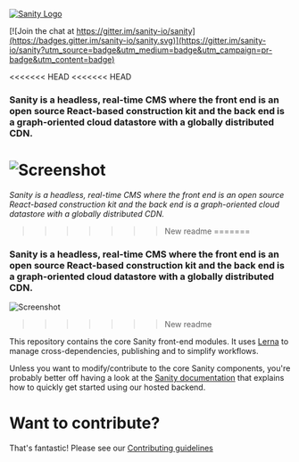 [![Sanity Logo](https://www.sanity.io/static/images/logo_red.svg)](https://www.sanity.io)

[![Join the chat at https://gitter.im/sanity-io/sanity](https://badges.gitter.im/sanity-io/sanity.svg)](https://gitter.im/sanity-io/sanity?utm_source=badge&utm_medium=badge&utm_campaign=pr-badge&utm_content=badge)

<<<<<<< HEAD
<<<<<<< HEAD
### Sanity is a headless, real-time CMS where the front end is an open source React-based construction kit and the back end is a graph-oriented cloud datastore with a globally distributed CDN.

![Screenshot](https://cdn.sanity.io/images/3do82whm/production/cllejaievr_1QvGplh3diVAteYXT8aRNtLV-2376x1260.png?fm=jpg)
=======
*Sanity is a headless, real-time CMS where the front end is an open source React-based construction kit and the back end is a graph-oriented cloud datastore with a globally distributed CDN.*
>>>>>>> New readme
=======
### Sanity is a headless, real-time CMS where the front end is an open source React-based construction kit and the back end is a graph-oriented cloud datastore with a globally distributed CDN.

![Screenshot](https://cdn.sanity.io/images/3do82whm/production/cllejaievr_1QvGplh3diVAteYXT8aRNtLV-2376x1260.png?fm=jpg)
>>>>>>> New readme

This repository contains the core Sanity front-end modules. It uses [Lerna](https://lernajs.io/) to manage cross-dependencies, publishing and to simplify workflows.

Unless you want to modify/contribute to the core Sanity components, you're probably better off having a look at the [Sanity documentation](http://sanity.io/docs/) that explains how to quickly get started using our hosted backend.

# Want to contribute?
That's fantastic! Please see our [Contributing guidelines](https://github.com/sanity-io/sanity/blob/master/CONTRIBUTING.md)
